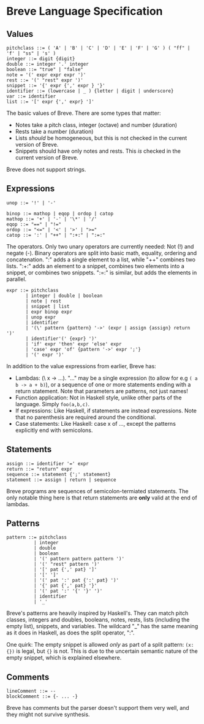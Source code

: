 # Breve Language Specification

## Values

```
pitchclass ::= ( 'A' | 'B' | 'C' | 'D' | 'E' | 'F' | 'G' ) ( "ff" | 'f' | "ss" | 's' )
integer ::= digit {digit}
double ::= integer '.' integer
boolean ::= "true" | "false"
note = '(' expr expr expr ')'
rest ::= '(' "rest" expr ')'
snippet ::= '{' expr {',' expr } '}'
identifier ::= (lowercase | _ ) {letter | digit | underscore}
var ::= identifier
list ::= '[' expr {',' expr} ']'
```

The basic values of Breve. There are some types that matter:

* Notes take a pitch class, integer (octave) and number (duration)
* Rests take a number (duration)
* Lists *should* be homogeneous, but this is not checked in the current version
  of Breve.
* Snippets should have only notes and rests. This *is* checked in the current
  version of Breve.

Breve does not support strings.

## Expressions

```
unop ::= '!' | '-'

binop ::= mathop | eqop | ordop | catop
mathop ::= '+' | '-' | '\*' | '/'
eqop ::= "==" | "!="
ordop ::= "<=" | '<' | '>' | ">="
catop ::= ':' | "++" | ":+:" | ":=:"
```

The operators. Only two unary operators are currently needed: Not (!) and
negate (-). Binary operators are split into basic math, equality, ordering and
concatenation. ":" adds a single element to a list, while "++" combines two
lists. ":+:" adds an element to a snippet, combines two elements into a snippet,
or combines two snippets. ":=:" is similar, but adds the elements in parallel.

```
expr ::= pitchclass
       | integer | double | boolean
       | note | rest
       | snippet | list
       | expr binop expr
       | unop expr
       | identifier
       | '(\' pattern {pattern} '->' (expr | assign {assign} return ')'
       | identifier'(' {expr} ')'
       | 'if' expr 'then' expr 'else' expr
       | 'case' expr 'of' {pattern '->' expr ';'}
       | '(' expr ')'
```

In addition to the value expressions from earlier, Breve has:

* Lambdas: (\ x -> ...). "..." may be a single expression (to allow for e.g `( a
  b -> a + b)`), or a sequence of one or more statements ending with a return
  statement. Note that parameters are patterns, not just names!
* Function application: Not in Haskell style, unlike other parts of the
  language. Simply `foo(a,b,c)`.
* If expressions: Like Haskell, if statements are instead expressions. Note
  that no parenthesis are required around the conditional.
* Case statements: Like Haskell: case x of ..., except the patterns explicitly
  end with semicolons.

## Statements

```
assign ::= identifier '=' expr
return ::= "return" expr
sequence ::= statement {';' statement}
statement ::= assign | return | sequence
```

Breve programs are sequences of semicolon-termiated statements. The only notable
thing here is that return statements are **only** valid at the end of lambdas.

## Patterns 

```
pattern ::= pitchclass
          | integer
          | double
          | boolean
          | '(' pattern pattern pattern ')'
          | '(' "rest" pattern ')'
          | '[' pat {',' pat} ']'
          | '[' ']'
          | '(' pat ':' pat {':' pat} ')'
          | '{' pat {',' pat} '}'
          | '(' pat ':' '{' '}' ')'
          | identifier
          | '_'
```

Breve's patterns are heavily inspired by Haskell's. They can match pitch
classes, integers and doubles, booleans, notes, rests, lists (including the
empty list), snippets, and variables. The wildcard "\_" has the same meaning as
it does in Haskell, as does the split operator, ":".

One quirk: The empty snippet is allowed *only* as part of a split pattern:
`(x:{})` is legal, but `{}` is not. This is due to the uncertain semantic nature
of the empty snippet, which is explained elsewhere.

## Comments

```
lineComment ::= --
blockComment ::= {- ... -}
```

Breve has comments but the parser doesn't support them very well, and they might
not survive synthesis.
